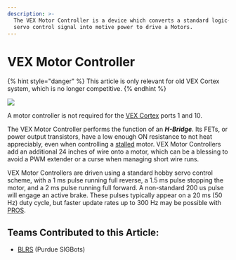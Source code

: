 ```yaml
---
description: >-
  The VEX Motor Controller is a device which converts a standard logic-level PWM
  servo control signal into motive power to drive a Motors.
---
```


# VEX Motor Controller

{% hint style="danger" %}
This article is only relevant for old VEX Cortex system, which is no longer competitive.
{% endhint %}

![](https://phabricator.purduesigbots.com/file/data/etrlal4uipuwqzvaacuf/PHID-FILE-qlxacu4e34tv6ajfqnyf/vex\_motor\_controller.jpg)

A motor controller is not required for the [VEX Cortex](vex-cortex.md) ports 1 and 10.

The VEX Motor Controller performs the function of an _**H-Bridge**_. Its FETs, or power output transistors, have a low enough ON resistance to not heat appreciably, even when controlling a [stalled](../../electronics/general/stalling.md) motor. VEX Motor Controllers add an additional 24 inches of wire onto a motor, which can be a blessing to avoid a PWM extender or a curse when managing short wire runs.

VEX Motor Controllers are driven using a standard hobby servo control scheme, with a 1 ms pulse running full reverse, a 1.5 ms pulse stopping the motor, and a 2 ms pulse running full forward. A non-standard 200 us pulse will engage an active brake. These pulses typically appear on a 20 ms (50 Hz) duty cycle, but faster update rates up to 300 Hz may be possible with [PROS](../../software/vex-programming-software/pros/).

## Teams Contributed to this Article:

* [BLRS](https://purduesigbots.com/) (Purdue SIGBots)
